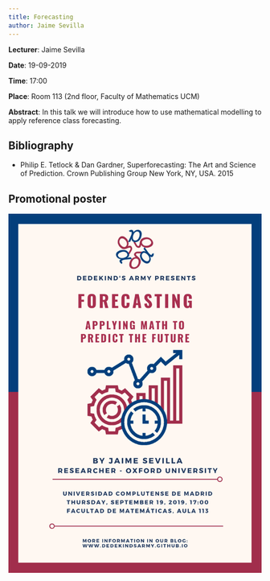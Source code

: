 ```yaml
---
title: Forecasting
author: Jaime Sevilla
---
```

**Lecturer**: Jaime Sevilla

**Date**: 19-09-2019

**Time**: 17:00

**Place**: Room 113 (2nd floor, Faculty of Mathematics UCM)

**Abstract**: 
In this talk we will introduce how to use mathematical modelling to apply reference class forecasting.

## Bibliography

* Philip E. Tetlock & Dan Gardner, Superforecasting: The Art and Science of Prediction. Crown Publishing Group New York, NY, USA. 2015

## Promotional poster
<img src="/images/posters/forecasting.png" alt="Poster" style="width: 750px;"/>
